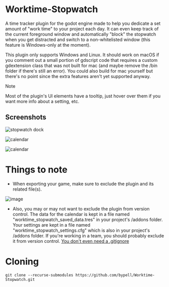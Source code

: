 # Worktime-Stopwatch

<p>
 A time tracker plugin for the godot engine made to help you dedicate a set amount of "work time" to your project each day. It can even keep track of the current foreground window and automatically "block" the stopwatch when you get distracted and switch to a non-whitelisted window (this feature is Windows-only at the moment).
</p>
<p>
 This plugin only supports Windows and Linux. It should work on macOS if you comment out a small portion of gdscript code that requires a custom gdextension class that was not built for mac (and maybe remove the /bin folder if there's still an error). You could also build for mac yourself but there's no point since the extra features aren't yet supported anyway.
</p>

> [!NOTE]
> Most of the plugin's UI elements have a tooltip, just hover over them if you want more info about a setting, etc.

## Screenshots
<p>
 <img alt="stopwatch dock" src="https://github.com/user-attachments/assets/d6eb84ef-9c70-4d0a-89d7-734990a630bf">
</p>
<p>
 <img alt="calendar" src="https://github.com/user-attachments/assets/d7afba01-a7be-4d51-9fe7-fe41e94d755f">
</p>
<p>
 <img alt="calendar" src="https://github.com/user-attachments/assets/52b19495-bbdf-4018-b18b-ebc02005a6cd">
</p>

# Things to note
- When exporting your game, make sure to exclude the plugin and its related file(s).

![image](https://github.com/user-attachments/assets/4e6b476c-e3d8-4333-bec0-2a48fd4d717b)

- Also, you may or may not want to exclude the plugin from version control.
The data for the calendar is kept in a file named "worktime_stopwatch_saved_data.tres" in your project's /addons folder.
Your settings are kept in a file named "worktime_stopwatch_settings.cfg" which is also in your project's /addons folder.
If you're working in a team, you should probably exclude it from version control. [You don't even need a .gitignore](https://stackoverflow.com/questions/653454/how-do-you-make-git-ignore-files-without-using-gitignore)


# Cloning
```
git clone --recurse-submodules https://github.com/bypell/Worktime-Stopwatch.git
```
